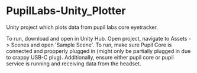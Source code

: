 # PupilLabs-Unity_Plotter
Unity project which plots data from pupil labs core eyetracker.

To run, download and open in Unity Hub. Open project, navigate to Assets -> Scenes and open 'Sample Scene'. To run, make sure Pupil Core is connected and propperly plugged in (might only be partially plugged in due to crappy USB-C plug). Additionally, ensure either pupil core or pupil service is running and receiving data from the headset.
